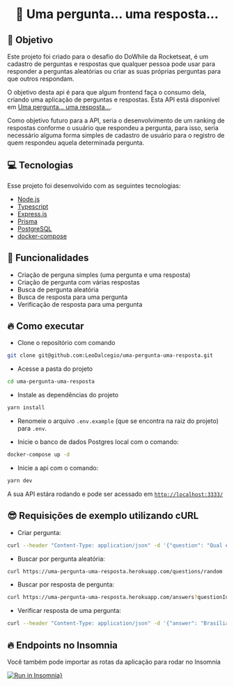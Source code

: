 <h1 align="center">
🚀 Uma pergunta... uma resposta...
</h1>


## 🤗 Objetivo

Este projeto foi criado para o desafio do DoWhile da Rocketseat, é um cadastro de perguntas e respostas que qualquer pessoa pode usar para responder a perguntas aleatórias ou criar as suas próprias perguntas para que outros respondam.

O objetivo desta api é para que algum frontend faça o consumo dela, criando uma aplicação de perguntas e respostas. Esta API está disponível em [Uma pergunta... uma resposta...](https://uma-pergunta-uma-resposta.herokuapp.com/questions/random).

Como objetivo futuro para a API, seria o desenvolvimento de um ranking de respostas conforme o usuário que respondeu a pergunta, para isso, seria necessário alguma forma simples de cadastro de usuário para o registro de quem respondeu aquela determinada pergunta.

## 💻 Tecnologias
Esse projeto foi desenvolvido com as seguintes tecnologias:
* [Node.js](https://nodejs.org/en/)
* [Typescript](https://www.typescriptlang.org/)
* [Express.js](http://expressjs.com/)
* [Prisma](https://prisma.io/)
* [PostgreSQL](https://www.postgresql.org/)
* [docker-compose](https://docs.docker.com/compose/)

## 🎯 Funcionalidades
- Criação de perguna simples (uma pergunta e uma resposta)
- Criação de pergunta com várias respostas
- Busca de pergunta aleatória
- Busca de resposta para uma pergunta
- Verificação de resposta para uma pergunta

## 🔥 Como executar

- Clone o repositório com comando
```bash
git clone git@github.com:LeoDalcegio/uma-pergunta-uma-resposta.git
```
- Acesse a pasta do projeto
```bash
cd uma-pergunta-uma-resposta
```
- Instale as dependências do projeto
```bash
yarn install
```
- Renomeie o arquivo `.env.example` (que se encontra na raiz do projeto) para `.env`.

- Inicie o banco de dados Postgres local com o comando:
```bash
docker-compose up -d
```

- Inicie a api com o comando:
```bash
yarn dev
```

A sua API estára rodando e pode ser acessado em [`http://localhost:3333/`](http://localhost:3333/)

## 😎 Requisições de exemplo utilizando cURL

- Criar pergunta:

```bash
curl --header "Content-Type: application/json" -d '{"question": "Qual é a capital do Brasil?", "answer": "Brasília"}' https://uma-pergunta-uma-resposta.herokuapp.com/questions
```

- Buscar por pergunta aleatória:

```bash
curl https://uma-pergunta-uma-resposta.herokuapp.com/questions/random
```
- Buscar por resposta de pergunta:

```bash
curl https://uma-pergunta-uma-resposta.herokuapp.com/answers?questionId=2
```

- Verificar resposta de uma pergunta:

```bash
curl --header "Content-Type: application/json" -d '{"answer": "Brasília"}' https://uma-pergunta-uma-resposta.herokuapp.com/answers/verify?questionId=2
```
## 🔥 Endpoints no Insomnia

Você também pode importar as rotas da aplicação para rodar no Insomnia

[![Run in Insomnia}](https://insomnia.rest/images/run.svg)](https://insomnia.rest/run/?label=Uma%20pergunta...%20uma%20resposta...&uri=https%3A%2F%2Fraw.githubusercontent.com%2FLeoDalcegio%2Fuma-pergunta-uma-resposta%2Fmain%2FInsomnia_2021-12-19.json)
